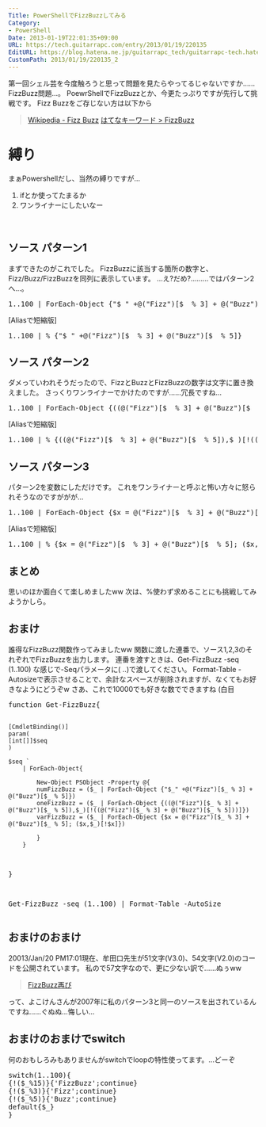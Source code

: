 ```yaml
---
Title: PowerShellでFizzBuzzしてみる
Category:
- PowerShell
Date: 2013-01-19T22:01:35+09:00
URL: https://tech.guitarrapc.com/entry/2013/01/19/220135
EditURL: https://blog.hatena.ne.jp/guitarrapc_tech/guitarrapc-tech.hatenablog.com/atom/entry/11696248318757675336
CustomPath: 2013/01/19/220135_2
---
```


<p>第一回シェル芸を今度触ろうと思って問題を見たらやってるじゃないですか……FizzBuzz問題…。 PoewrShellでFizzBuzzとか、今更たっぷりですが先行して挑戦です。 Fizz Buzzをご存じない方は以下から</p>
<blockquote><a href="http://ja.wikipedia.org/wiki/Fizz_Buzz" target="_blank">Wikipedia - Fizz Buzz</a> <a href="http://d.hatena.ne.jp/keyword/FizzBuzz" target="_blank">はてなキーワード &gt; FizzBuzz</a></blockquote>
<h1>縛り</h1>
<p>まぁPowershellだし、当然の縛りですが…</p>
<ol>
<li>ifとか使ってたまるか</li>
<li>ワンライナーにしたいなー</li>
</ol>
<p> </p>
<h2>ソース パターン1</h2>
<p>まずできたのがこれでした。 FizzBuzzに該当する箇所の数字と、Fizz/Buzz/FizzBuzzを同列に表示しています。 …え?だめ?………ではパターン2へ…。</p>
<pre class="brush: powershell">1..100 | ForEach-Object {"$_" +@("Fizz")[$_ % 3] + @("Buzz")[$_ % 5]}
</pre>
<p>[Aliasで短縮版]</p>
<pre class="brush: powershell">1..100 | % {"$_" +@("Fizz")[$_ % 3] + @("Buzz")[$_ % 5]}
</pre>
<h2>ソース パターン2</h2>
<p>ダメっていわれそうだったので、FizzとBuzzとFizzBuzzの数字は文字に置き換えました。 さっくりワンライナーでかけたのですが……冗長ですね…</p>
<pre class="brush: powershell">1..100 | ForEach-Object {((@("Fizz")[$_ % 3] + @("Buzz")[$_ % 5]),$_)[!((@("Fizz")[$_ % 3] + @("Buzz")[$_ % 5]))]}
</pre>
<p>[Aliasで短縮版]</p>
<pre class="brush: powershell">1..100 | % {((@("Fizz")[$_ % 3] + @("Buzz")[$_ % 5]),$_)[!((@("Fizz")[$_ % 3] + @("Buzz")[$_ % 5]))]}
</pre>
<h2>ソース パターン3</h2>
<p>パターン2を変数にしただけです。 これをワンライナーと呼ぶと怖い方々に怒られそうなのですががが…</p>
<pre class="brush: powershell">1..100 | ForEach-Object {$x = @("Fizz")[$_ % 3] + @("Buzz")[$_ % 5]; ($x,$_)[!$x]}
</pre>
<p>[Aliasで短縮版]</p>
<pre class="brush: powershell">1..100 | % {$x = @("Fizz")[$_ % 3] + @("Buzz")[$_ % 5]; ($x,$_)[!$x]}
</pre>
<h2>まとめ</h2>
<p>思いのほか面白くて楽しめましたww 次は、%使わず求めることにも挑戦してみようかしら。</p>
<h2>おまけ</h2>
<p>誰得なFizzBuzz関数作ってみましたww 関数に渡した連番で、ソース1,2,3のそれぞれでFizzBuzzを出力します。 連番を渡すときは、Get-FizzBuzz -seq (1..100) な感じで-Seqパラメータに( ..)で渡してください。 Format-Table -Autosizeで表示させることで、余計なスペースが削除されますが、なくてもお好きなようにどうぞw さあ、これで10000でも好きな数でできますね (白目</p>
<pre class="brush: powershell">function Get-FizzBuzz{

    [CmdletBinding()]
    param(
    [int[]]$seq
    )

    $seq `
        | ForEach-Object{

            New-Object PSObject -Property @{
            numFizzBuzz = ($_ | ForEach-Object {"$_" +@("Fizz")[$_ % 3] + @("Buzz")[$_ % 5]})
            oneFizzBuzz = ($_ | ForEach-Object {((@("Fizz")[$_ % 3] + @("Buzz")[$_ % 5]),$_)[!((@("Fizz")[$_ % 3] + @("Buzz")[$_ % 5]))]})
            varFizzBuzz = ($_ | ForEach-Object {$x = @("Fizz")[$_ % 3] + @("Buzz")[$_ % 5]; ($x,$_)[!$x]})

            }
        }
 }

 Get-FizzBuzz -seq (1..100) | Format-Table -AutoSize
</pre>
<h2>おまけのおまけ</h2>
<p>20013/Jan/20 PM17:01現在、牟田口先生が51文字(V3.0)、54文字(V2.0)のコードを公開されています。 私ので57文字なので、更に少ない訳で……ぬぅww</p>
<blockquote><a href="http://winscript.jp/powershell/259" target="_blank">FizzBuzz再び</a></blockquote>
<p>って、よこけんさんが2007年に私のパターン3と同一のソースを出されているんですね……ぐぬぬ…悔しい…</p>
<h2>おまけのおまけでswitch</h2>
<p>何のおもしろみもありませんがswitchでloopの特性使ってます。…どーぞ</p>
<pre class="brush: powershell">switch(1..100){
{!($_%15)}{'FizzBuzz';continue}
{!($_%3)}{'Fizz';continue}
{!($_%5)}{'Buzz';continue}
default{$_}
}
</pre>
